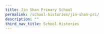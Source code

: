 ```yaml
---
title: Jin Shan Primary School
permalink: /school-histories/jin-shan-pri/
description: ""
third_nav_title: School Histories
---
```

